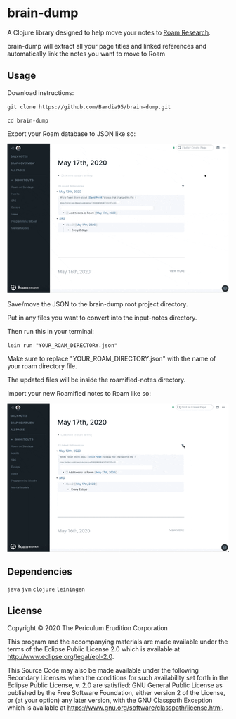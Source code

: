 # brain-dump

A Clojure library designed to help move your notes to [Roam Research](https://roamresearch.com).

brain-dump will extract all your page titles and linked references and automatically link the notes you want to move to Roam

## Usage

Download instructions:

`git clone https://github.com/Bardia95/brain-dump.git`

`cd brain-dump`

Export your Roam database to JSON like so:

![Export All Demo](resources/Export-All-Roam-Demo.gif)

Save/move the JSON to the brain-dump root project directory.

Put in any files you want to convert into the input-notes directory.

Then run this in your terminal:

`lein run "YOUR_ROAM_DIRECTORY.json"`

Make sure to replace "YOUR_ROAM_DIRECTORY.json" with the name of your roam directory file.

The updated files will be inside the roamified-notes directory.

Import your new Roamified notes to Roam like so:

![Import Files Demo](resources/Import-Files-Roam-Demo.gif)

## Dependencies

`java`
`jvm`
`clojure`
`leiningen`

## License

Copyright © 2020 The Periculum Erudition Corporation

This program and the accompanying materials are made available under the
terms of the Eclipse Public License 2.0 which is available at
http://www.eclipse.org/legal/epl-2.0.

This Source Code may also be made available under the following Secondary
Licenses when the conditions for such availability set forth in the Eclipse
Public License, v. 2.0 are satisfied: GNU General Public License as published by
the Free Software Foundation, either version 2 of the License, or (at your
option) any later version, with the GNU Classpath Exception which is available
at https://www.gnu.org/software/classpath/license.html.
